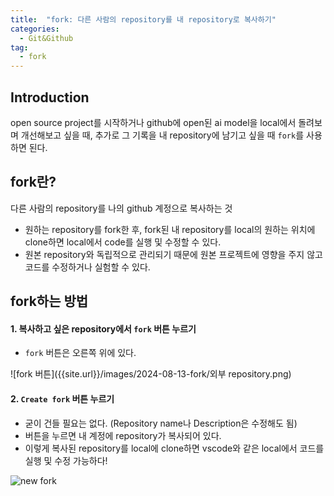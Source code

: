 ```yaml
---
title:  "fork: 다른 사람의 repository를 내 repository로 복사하기"
categories: 
  - Git&Github
tag:
  - fork
---
```



## Introduction
open source project를 시작하거나 github에 open된 ai model을 local에서 돌려보며 개선해보고 싶을 때, 추가로 그 기록을 내 repository에 남기고 싶을 때 `fork`를 사용하면 된다.


## fork란?
다른 사람의 repository를 나의 github 계정으로 복사하는 것
- 원하는 repository를 fork한 후, fork된 내 repository를 local의 원하는 위치에 clone하면 local에서 code를 실행 및 수정할 수 있다.
- 원본 repository와 독립적으로 관리되기 때문에 원본 프로젝트에 영향을 주지 않고 코드를 수정하거나 실험할 수 있다.


## fork하는 방법
#### 1. 복사하고 싶은 repository에서 `fork` 버튼 누르기
- `fork` 버튼은 오른쪽 위에 있다.

![fork 버튼]({{site.url}}/images/2024-08-13-fork/외부 repository.png)

#### 2. `Create fork` 버튼 누르기
- 굳이 건들 필요는 없다. (Repository name나 Description은 수정해도 됨)
- 버튼을 누르면 내 계정에 repository가 복사되어 있다. 
- 이렇게 복사된 repository를 local에 clone하면 vscode와 같은 local에서 코드를 실행 및 수정 가능하다!

![new fork]({{site.url}}/images/2024-08-13-fork/create-new-fork.png)


